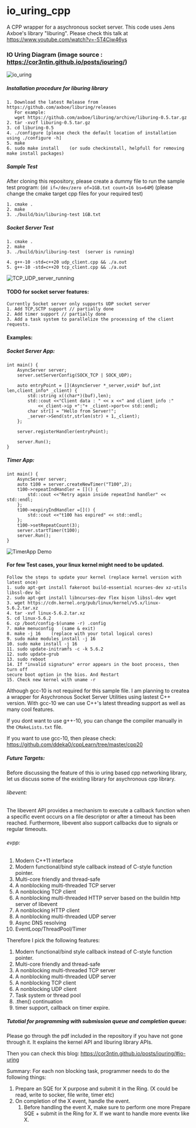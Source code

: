 # io_uring_cpp
A CPP wrapper for a asychronous socket server. This code uses Jens Axboe's library "liburing".
Please check this talk at https://www.youtube.com/watch?v=-5T4Cjw46ys

### IO Uring Diagram (image source : https://cor3ntin.github.io/posts/iouring/)
![io_uring](https://cor3ntin.github.io/posts/iouring/uring.svg)

##### Installation procedure for liburing library

    1. Download the latest Release from https://github.com/axboe/liburing/releases
       For example:
       wget https://github.com/axboe/liburing/archive/liburing-0.5.tar.gz
    2. tar -xvzf liburing-0.5.tar.gz
    3. cd liburing-0.5
    4. ./configure [please check the default location of installation using ./configure -h]
    5. make
    6. sudo make install    (or sudo checkinstall, helpfull for removing make install packages)

##### Sample Test

After cloning this repository, please create a dummy file to run the sample test program:
(`dd if=/dev/zero of=1GB.txt count=16 bs=64M`)
(please change the cmake target cpp files for your required test)
    
    1. cmake .
    2. make
    3. ./build/bin/liburing-test 1GB.txt
    
##### Socket Server Test
    1. cmake .
    2. make
    3. ./build/bin/liburing-test  (server is running)
    
    4. g++-10 -std=c++20 udp_client.cpp && ./a.out
    5. g++-10 -std=c++20 tcp_client.cpp && ./a.out
![TCP_UDP_server_running](https://github.com/ddeka0/io_uring_cpp/blob/master/demo-x.gif)
    
#### TODO for socket server features:
    Currently Socket server only supports UDP socket server
    1. Add TCP,SCTP support // partially done
    2. Add timer support // partially done
    3. Add a task system to parallelize the processing of the client requests.

#### Examples:

##### Socket Server App:
```
int main() {
    AsyncServer server;
    server.setServerConfig(SOCK_TCP | SOCK_UDP);
    
    auto entryPoint = [](AsyncServer *_server,void* buf,int len,client_info* _client) {
        std::string x((char*)(buf),len);
		std::cout <<"Client data : " << x <<" and client info :"
            <<_client->ip +":"+ _client->port<< std::endl;
        char str[] = "Hello from Server!";
        _server->Send(str,strlen(str) + 1,_client);
    };
    
    server.registerHandler(entryPoint);

    server.Run();
}
```

##### Timer App:

```
int main() {
    AsyncServer server;
    auto t100 = server.createNewTimer("T100",2);
    t100->repeatIndHandler = []() {
        std::cout <<"Retry again inside repeatInd handler" << std::endl;
    };
    t100->expiryIndHandler =[]() {
        std::cout <<"t100 has expired" << std::endl;
    };
    t100->setRepeatCount(3);
    server.startTimer(t100);
    server.Run();
}
```
![TimerApp Demo](https://github.com/ddeka0/io_uring_cpp/blob/master/timerApp-demo.gif)

#### For few Test cases, your linux kernel might need to be updated.
    Follow the steps to update your kernel (replace kernel version with latest once)
    1. sudo apt-get install fakeroot build-essential ncurses-dev xz-utils libssl-dev bc
    2. sudo apt-get install libncurses-dev flex bison libssl-dev wget
    3. wget https://cdn.kernel.org/pub/linux/kernel/v5.x/linux-5.6.2.tar.xz
    4. tar -xvf linux-5.6.2.tar.xz
    5. cd linux-5.6.2
    6. cp /boot/config-$(uname -r) .config
    7. make menuconfig   (same & exit)
    8. make -j 16    (replace with your total logical cores)
    9. sudo make modules_install -j 16
    10. sudo make install -j 16
    11. sudo update-initramfs -c -k 5.6.2
    12. sudo update-grub
    13. sudo reboot
    14. If "invalid signature" error appears in the boot process, then turn off
    secure boot option in the bios. And Restart
    15. Check new kernel with uname -r

Although gcc-10 is not required for this sample file. I am planning to createa a wrapper for Asychronous Socket Server Utilities using lastest C++ version. With gcc-10 we can use C++'s latest threading support as well as many cool features.

If you dont want to use g++-10, you can change the compiler manually in the `CMakeLists.txt` file.

If you want to use gcc-10, then please check:
https://github.com/ddeka0/cppLearn/tree/master/cpp20


##### Future Targets:
    
Before discussing the feature of this io uring based cpp networking library, let us discuss some of the existing library for asychronous cpp library.

###### libevent:

The libevent API provides a mechanism to execute a callback function when a specific event occurs on a file descriptor or after a timeout has been reached.
Furthermore, libevent also support callbacks due to signals or regular timeouts.

###### evpp:
1. Modern C++11 interface
2. Modern functional/bind style callback instead of C-style function pointer.
3. Multi-core friendly and thread-safe
4. A nonblocking multi-threaded TCP server
5. A nonblocking TCP client
6. A nonblocking multi-threaded HTTP server based on the buildin http server of libevent
7. A nonblocking HTTP client
8. A nonblocking multi-threaded UDP server
9. Async DNS resolving
10. EventLoop/ThreadPool/Timer

Therefore I pick the following features:

1. Modern functional/bind style callback instead of C-style function pointer.
2. Multi-core friendly and thread-safe
3. A nonblocking multi-threaded TCP server
3. A nonblocking multi-threaded UDP server
4. A nonblocking TCP client
5. A nonblocking UDP client
6. Task system or thread pool
7. .then() continuation
8. timer support, callback on timer expire.

##### Tutotial for programming with submission queue and completion queue:

Please go through the pdf included in the repository if you have not gone through it.
It explains the kernel API and liburing library APIs.

Then you can check this blog: https://cor3ntin.github.io/posts/iouring/#io-uring

Summary: For each non blocking task, programmer needs to do the following things:
1. Prepare an SQE for X purpose and submit it in the Ring. (X could be read, write to socker, file write, timer etc)
2. On completion of the X event, handle the event.
    1. Before handling the event X, make sure to perform one more Prepare SQE + submit in the Ring for X.
       If we want to handle more eventx like X. 

